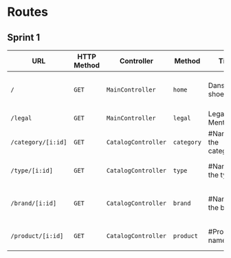 # Routes

## Sprint 1

| URL | HTTP Method | Controller | Method | Title | Content | Comment |
|--|--|--|--|--|--|--|
| `/` | `GET` | `MainController` | `home` | Dans les shoe | 5 categories, products list | - |
| `/legal` | `GET` | `MainController` | `legal` | Legal Mentions | Legal mentions | - |
| `/category/[i:id]` | `GET` | `CatalogController` | `category` | #Name of the category# | products list of category | id : category's id |
| `/type/[i:id]` | `GET` | `CatalogController` | `type` | #Name of the type# | products attached to the type | id : type's id |
| `/brand/[i:id]` | `GET` | `CatalogController` | `brand` | #Name of the brand# | products attached to the brand | id : brand's id |
| `/product/[i:id]` | `GET` | `CatalogController` | `product` | #Product's name# | products details | id : product's id |
